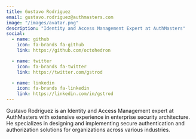 ```yaml
---
title: Gustavo Rodríguez
email: gustavo.rodriguez@authmasters.com
image: "/images/avatar.png"
description: "Identity and Access Management Expert at AuthMasters"
social:
  - name: github
    icon: fa-brands fa-github
    link: https://github.com/octohedron

  - name: twitter
    icon: fa-brands fa-twitter
    link: https://twitter.com/gstrod

  - name: linkedin
    icon: fa-brands fa-linkedin
    link: https://linkedin.com/in/gstrod
---
```


Gustavo Rodríguez is an Identity and Access Management expert at AuthMasters with extensive experience in enterprise security architecture. He specializes in designing and implementing secure authentication and authorization solutions for organizations across various industries.